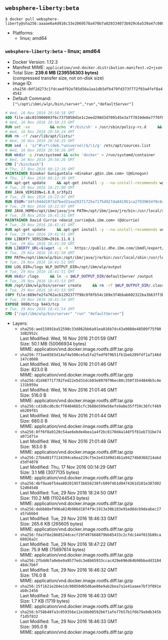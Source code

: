 ## `websphere-liberty:beta`

```console
$ docker pull websphere-liberty@sha256:aaaae6a4d916c33e2069578a470b7a020334073b929c6a539a47c080b2acf249
```

-	Platforms:
	-	linux; amd64

### `websphere-liberty:beta` - linux; amd64

-	Docker Version: 1.12.3
-	Manifest MIME: `application/vnd.docker.distribution.manifest.v2+json`
-	Total Size: **239.6 MB (239556303 bytes)**  
	(compressed transfer size, not on-disk size)
-	Image ID: `sha256:8df2d273c1fdcaedf92e785d56a1aa1db5dfb479fd373f772f93a4fef8a44542`
-	Default Command: `["\/opt\/ibm\/wlp\/bin\/server","run","defaultServer"]`

```dockerfile
# Wed, 16 Nov 2016 20:58:18 GMT
ADD file:abc033900893f6c7375050d1e1c2eed298d3d709145e3a7f7819de6e77f0f835 in / 
# Wed, 16 Nov 2016 20:58:23 GMT
RUN set -xe 		&& echo '#!/bin/sh' > /usr/sbin/policy-rc.d 	&& echo 'exit 101' >> /usr/sbin/policy-rc.d 	&& chmod +x /usr/sbin/policy-rc.d 		&& dpkg-divert --local --rename --add /sbin/initctl 	&& cp -a /usr/sbin/policy-rc.d /sbin/initctl 	&& sed -i 's/^exit.*/exit 0/' /sbin/initctl 		&& echo 'force-unsafe-io' > /etc/dpkg/dpkg.cfg.d/docker-apt-speedup 		&& echo 'DPkg::Post-Invoke { "rm -f /var/cache/apt/archives/*.deb /var/cache/apt/archives/partial/*.deb /var/cache/apt/*.bin || true"; };' > /etc/apt/apt.conf.d/docker-clean 	&& echo 'APT::Update::Post-Invoke { "rm -f /var/cache/apt/archives/*.deb /var/cache/apt/archives/partial/*.deb /var/cache/apt/*.bin || true"; };' >> /etc/apt/apt.conf.d/docker-clean 	&& echo 'Dir::Cache::pkgcache ""; Dir::Cache::srcpkgcache "";' >> /etc/apt/apt.conf.d/docker-clean 		&& echo 'Acquire::Languages "none";' > /etc/apt/apt.conf.d/docker-no-languages 		&& echo 'Acquire::GzipIndexes "true"; Acquire::CompressionTypes::Order:: "gz";' > /etc/apt/apt.conf.d/docker-gzip-indexes 		&& echo 'Apt::AutoRemove::SuggestsImportant "false";' > /etc/apt/apt.conf.d/docker-autoremove-suggests
# Wed, 16 Nov 2016 20:58:24 GMT
RUN rm -rf /var/lib/apt/lists/*
# Wed, 16 Nov 2016 20:58:25 GMT
RUN sed -i 's/^#\s*\(deb.*universe\)$/\1/g' /etc/apt/sources.list
# Wed, 16 Nov 2016 20:58:26 GMT
RUN mkdir -p /run/systemd && echo 'docker' > /run/systemd/container
# Wed, 16 Nov 2016 20:58:26 GMT
CMD ["/bin/bash"]
# Thu, 17 Nov 2016 00:12:16 GMT
MAINTAINER Dinakar Guniguntala <dinakar.g@in.ibm.com> (@dinogun)
# Thu, 17 Nov 2016 00:12:30 GMT
RUN apt-get update     && apt-get install -y --no-install-recommends wget ca-certificates     && rm -rf /var/lib/apt/lists/*
# Tue, 29 Nov 2016 18:21:00 GMT
ENV JAVA_VERSION=1.8.0_sr3fp21
# Tue, 29 Nov 2016 18:22:07 GMT
RUN ESUM="34fc944d1973d7bed31ea29371725e7175d927da841951ca27939654f0c6accf"     && BASE_URL="https://public.dhe.ibm.com/ibmdl/export/pub/systems/cloud/runtimes/java/meta/"     && YML_FILE="jre/linux/x86_64/index.yml"     && wget -q -U UA_IBM_JAVA_Docker -O /tmp/index.yml $BASE_URL/$YML_FILE     && JAVA_URL=$(cat /tmp/index.yml | sed -n '/'$JAVA_VERSION'/{n;p}' | sed -n 's/\s*uri:\s//p' | tr -d '\r')     && wget -q -U UA_IBM_JAVA_Docker -O /tmp/ibm-java.bin $JAVA_URL     && echo "$ESUM  /tmp/ibm-java.bin" | sha256sum -c -     && echo "INSTALLER_UI=silent" > /tmp/response.properties     && echo "USER_INSTALL_DIR=/opt/ibm/java" >> /tmp/response.properties     && echo "LICENSE_ACCEPTED=TRUE" >> /tmp/response.properties     && mkdir -p /opt/ibm     && chmod +x /tmp/ibm-java.bin     && /tmp/ibm-java.bin -i silent -f /tmp/response.properties     && rm -f /tmp/response.properties     && rm -f /tmp/index.yml     && rm -f /tmp/ibm-java.bin
# Tue, 29 Nov 2016 18:22:07 GMT
ENV JAVA_HOME=/opt/ibm/java/jre PATH=/opt/ibm/java/jre/bin:/usr/local/sbin:/usr/local/bin:/usr/sbin:/usr/bin:/sbin:/bin
# Tue, 29 Nov 2016 18:41:31 GMT
MAINTAINER David Currie <david_currie@uk.ibm.com> (@dcurrie)
# Tue, 29 Nov 2016 18:41:41 GMT
RUN apt-get update     && apt-get install -y --no-install-recommends unzip     && rm -rf /var/lib/apt/lists/*
# Tue, 29 Nov 2016 18:41:41 GMT
ENV LIBERTY_VERSION=2016.11.0_1
# Tue, 29 Nov 2016 18:41:50 GMT
RUN LIBERTY_URL=$(wget -q -O - https://public.dhe.ibm.com/ibmdl/export/pub/software/websphere/wasdev/downloads/wlp/index.yml  | grep $LIBERTY_VERSION -A 3 | sed -n 's/\s*webProfile7:\s//p' | tr -d '\r')      && echo $LIBERTY_URL     && wget -q $LIBERTY_URL -U UA-IBM-WebSphere-Liberty-Docker -O /tmp/wlp-beta.zip     && unzip -q /tmp/wlp-beta.zip -d /opt/ibm     && rm /tmp/wlp-beta.zip
# Tue, 29 Nov 2016 18:41:50 GMT
ENV PATH=/opt/ibm/wlp/bin:/opt/ibm/java/jre/bin:/usr/local/sbin:/usr/local/bin:/usr/sbin:/usr/bin:/sbin:/bin
# Tue, 29 Nov 2016 18:41:51 GMT
ENV LOG_DIR=/logs WLP_OUTPUT_DIR=/opt/ibm/wlp/output
# Tue, 29 Nov 2016 18:41:51 GMT
RUN mkdir /logs     && ln -s $WLP_OUTPUT_DIR/defaultServer /output     && ln -s /opt/ibm/wlp/usr/servers/defaultServer /config
# Tue, 29 Nov 2016 18:41:53 GMT
RUN /opt/ibm/wlp/bin/server create     && rm -rf $WLP_OUTPUT_DIR/.classCache /output/workarea
# Tue, 29 Nov 2016 18:41:53 GMT
COPY file:889efe2fa762acb1292377f98c0f0fb54c169e3f4bbab602322ba3b63ff3b3ca in /opt/ibm/wlp/usr/servers/defaultServer/ 
# Tue, 29 Nov 2016 18:41:54 GMT
EXPOSE 9080/tcp 9443/tcp
# Tue, 29 Nov 2016 18:41:54 GMT
CMD ["/opt/ibm/wlp/bin/server" "run" "defaultServer"]
```

-	Layers:
	-	`sha256:aed15891ba52590c33d862bb6a91ea016b7dc43a9080e48509f75f003d82952c`  
		Last Modified: Wed, 16 Nov 2016 21:01:59 GMT  
		Size: 50.1 MB (50066934 bytes)  
		MIME: application/vnd.docker.image.rootfs.diff.tar.gzip
	-	`sha256:773ae8583d14af4e500ce5a5fa2fedf079651fb1beb289fdf1a7146d147cd608`  
		Last Modified: Wed, 16 Nov 2016 21:01:46 GMT  
		Size: 823.0 B  
		MIME: application/vnd.docker.image.rootfs.diff.tar.gzip
	-	`sha256:d1d48771f782fed22e5d31dcb03e8970796ec80c350f3544844b5c4e131b959a`  
		Last Modified: Wed, 16 Nov 2016 21:01:46 GMT  
		Size: 516.0 B  
		MIME: application/vnd.docker.image.rootfs.diff.tar.gzip
	-	`sha256:cd3d6cd6c0cff04046b5cfc3688e599e56efe9abe35ff59c36fcf469eb289f81`  
		Last Modified: Wed, 16 Nov 2016 21:01:44 GMT  
		Size: 680.0 B  
		MIME: application/vnd.docker.image.rootfs.diff.tar.gzip
	-	`sha256:8ff6f8a9120c54ae6ebde4bea1a4f2bc8170d4a148f5f81eb731be74a071d71e`  
		Last Modified: Wed, 16 Nov 2016 21:01:48 GMT  
		Size: 163.0 B  
		MIME: application/vnd.docker.image.rootfs.diff.tar.gzip
	-	`sha256:27bbd81f7134394ce6ea219cf5e2e433d9d14b1a94274b0368214abdd3df4078`  
		Last Modified: Thu, 17 Nov 2016 00:14:29 GMT  
		Size: 3.1 MB (3077135 bytes)  
		MIME: application/vnd.docker.image.rootfs.diff.tar.gzip
	-	`sha256:4bf9aa6f54aa8020195f3b658238fc609f4b1d0474361d101e387d0252d04548`  
		Last Modified: Tue, 29 Nov 2016 18:24:50 GMT  
		Size: 110.2 MB (110244543 bytes)  
		MIME: application/vnd.docker.image.rootfs.diff.tar.gzip
	-	`sha256:debb88ef996a824b986d18f4f9c1913e30b183e91ed8dcb9deabec27a57abbb4`  
		Last Modified: Tue, 29 Nov 2016 18:46:33 GMT  
		Size: 265.6 KB (265605 bytes)  
		MIME: application/vnd.docker.image.rootfs.diff.tar.gzip
	-	`sha256:fda3f8e2868524dcecf29f497668879bb85433c2cfdc144f015b89ca68026a2c`  
		Last Modified: Tue, 29 Nov 2016 18:47:22 GMT  
		Size: 75.9 MB (75897614 bytes)  
		MIME: application/vnd.docker.image.rootfs.diff.tar.gzip
	-	`sha256:2fbdd6fa0ebe9a9577edc3e8b65933ccac429e696d64b90bbedd318448dc7b6f`  
		Last Modified: Tue, 29 Nov 2016 18:46:32 GMT  
		Size: 176.0 B  
		MIME: application/vnd.docker.image.rootfs.diff.tar.gzip
	-	`sha256:15f1621e264e1dc90850d65d6ae86e9ab2bea7a1e41aaee7bf3f891eab0c2456`  
		Last Modified: Tue, 29 Nov 2016 18:46:33 GMT  
		Size: 1.7 KB (1719 bytes)  
		MIME: application/vnd.docker.image.rootfs.diff.tar.gzip
	-	`sha256:b758b48fa3c059356e12e16b08592b6f1afe77657b1f6b79a9db345bf1d5f832`  
		Last Modified: Tue, 29 Nov 2016 18:46:33 GMT  
		Size: 395.0 B  
		MIME: application/vnd.docker.image.rootfs.diff.tar.gzip
